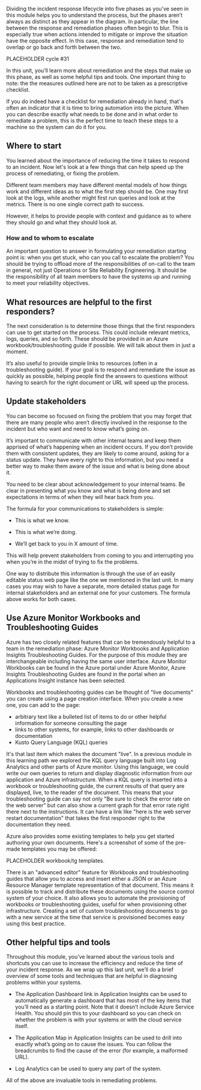 Dividing the incident response lifecycle into five phases as you’ve seen in
this module helps you to understand the process, but the phases aren’t
always as distinct as they appear in the diagram. In particular, the line
between the response and remediation phases often begin to blur. This is
especially true when actions intended to mitigate or improve the situation
have the opposite effect. In this case, response and remediation tend to
overlap or go back and forth between the two.

PLACEHOLDER cycle #31

In this unit, you’ll learn more about remediation and the steps that make
up this phase, as well as some helpful tips and tools. One important thing
to note: the the measures outlined here are not to be taken as a
prescriptive checklist.

If you do indeed have a checklist for remediation already in hand, that's
often an indicator that it is time to bring automation into the picture.
When you can describe exactly what needs to be done and in what order to
remediate a problem, this is the perfect time to teach these steps to a
machine so the system can do it for you.

## Where to start

You learned about the importance of reducing the time it takes to respond
to an incident. Now let's look at a few things that can help speed up the
process of remediating, or fixing the problem.

Different team members may have different mental models of how things work
and different ideas as to what the first step should be. One may first look
at the logs, while another might first run queries and look at the metrics.
There is no one single correct path to success.

However, it helps to provide people with context and guidance as to where
they should go and what they should look at.

### How and to whom to escalate

An important question to answer in formulating your remediation starting
point is: when you get stuck, who can you call to escalate the problem? You
should be trying to offload more of the responsibilities of on-call to the
team in general, not just Operations or Site Reliability Engineering. It
should be the responsibility of all team members to have the systems up and
running to meet your reliability objectives.

## What resources are helpful to the first responders?

The next consideration is to determine those things that the first
responders can use to get started on the process. This could include
relevant metrics, logs, queries, and so forth. These should be provided in
an Azure workbook/troubleshooting guide if possible. We will talk about
them in just a moment.

It’s also useful to provide simple links to resources (often in a
troubleshooting guide). If your goal is to respond and remediate the issue
as quickly as possible, helping people find the answers to questions
without having to search for the right document or URL will speed up the
process.

## Update stakeholders

You can become so focused on fixing the problem that you may forget that
there are many people who aren’t directly involved in the response to the
incident but who want and need to know what’s going on.

It’s important to communicate with other internal teams and keep them
apprised of what’s happening when an incident occurs. If you don’t provide
them with consistent updates, they are likely to come around, asking for a
status update. They have every right to this information, but you need a
better way to make them aware of the issue and what is being done about it.

You need to be clear about acknowledgement to your internal teams. Be clear
in presenting what you know and what is being done and set expectations in
terms of when they will hear back from you.

The formula for your communications to stakeholders is simple:

-   This is what we know.

-   This is what we’re doing.

-   We’ll get back to you in X amount of time.

This will help prevent stakeholders from coming to you and interrupting you
when you’re in the midst of trying to fix the problems.

One way to distribute this information is through the use of an easily
editable status web page like the one we mentioned in the last unit. In
many cases you may wish to have a separate, more detailed status page for
internal stakeholders and an external one for your customers. The formula
above works for both cases.

## Use Azure Monitor Workbooks and Troubleshooting Guides

Azure has two closely related features that can be tremendously helpful to
a team in the remediation phase: Azure Monitor Workbooks and Application
Insights Troubleshooting Guides. For the purpose of this module they are
interchangeable including having the same user interface. Azure Monitor
Workbooks can be found in the Azure portal under Azure Monitor, Azure
Insights Troubleshooting Guides are found in the portal when an
Applications Insight instance has been selected.

Workbooks and troubleshooting guides can be thought of "live documents" you
can create using a page creation interface. When you create a new one, you
can add to the page:

-   arbitrary text like a bulleted list of items to do or other helpful
    information for someone consulting the page
-   links to other systems, for example, links to other dashboards or
    documentation
-   Kusto Query Language (KQL) queries

It's that last item which makes the document "live". In a previous module
in this learning path we explored the KQL query language built into Log
Analytics and other parts of Azure monitor. Using this language, we could
write our own queries to return and display diagnostic information from our
application and Azure infrastructure. When a KQL query is inserted into a
workbook or troubleshooting guide, the current results of that query are
displayed, live, to the reader of the document. This means that your
troubleshooting guide can say not only "Be sure to check the error rate on
the web server" but can also show a current graph for that error rate right
there next to the instructions. It can have a link like "here is the web
server restart documentation" that takes the first responder right to the
documentation they need.

Azure also provides some existing templates to help you get started
authoring your own documents. Here's a screenshot of some of the pre-made
templates you may be offered:

PLACEHOLDER workbook/tg templates.

There is an "advanced editor" feature for Workbooks and troubleshooting
guides that allow you to access and insert either a JSON or an Azure
Resource Manager template representation of that document. This means it is
possible to track and distribute these documents using the source control
system of your choice. It also allows you to automate the provisioning of
workbooks or troubleshooting guides, useful for when provisioning other
infrastructure. Creating a set of custom troubleshooting documents to go
with a new service at the time that service is provisioned becomes easy
using this best practice.

## Other helpful tips and tools

Throughout this module, you’ve learned about the various tools and
shortcuts you can use to increase the efficiency and reduce the time of
your incident response. As we wrap up this last unit, we’ll do a brief
overview of some tools and techniques that are helpful in diagnosing
problems within your systems.

-   The Application Dashboard link in Application Insights can be used to
    automatically generate a dashboard that has most of the key items that
    you’ll need as a starting point. Note that it doesn’t include Azure
    Service Health. You should pin this to your dashboard so you can check
    on whether the problem is with your systems or with the cloud service
    itself.

-   The Application Map in Application Insights can be used to drill into
    exactly what’s going on to cause the issues. You can follow the
    breadcrumbs to find the cause of the error (for example, a malformed
    URL).

-   Log Analytics can be used to query any part of the system.

All of the above are invaluable tools in remediating problems.
